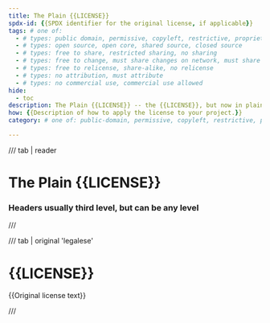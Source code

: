 ```yaml
---
title: The Plain {{LICENSE}}
spdx-id: {{SPDX identifier for the original license, if applicable}}
tags: # one of:
  - # types: public domain, permissive, copyleft, restrictive, proprietary
  - # types: open source, open core, shared source, closed source
  - # types: free to share, restricted sharing, no sharing
  - # types: free to change, must share changes on network, must share changes, must share changes on request, limited changes, no changes
  - # types: free to relicense, share-alike, no relicense
  - # types: no attribution, must attribute
  - # types: no commercial use, commercial use allowed
hide:
  - toc
description: The Plain {{LICENSE}} -- the {{LICENSE}}, but now in plain language for everyone to understand. Real terms for real people.
how: {{Description of how to apply the license to your project.}}
category: # one of: public-domain, permissive, copyleft, restrictive, proprietary

---
```


/// tab | reader

# The Plain {{LICENSE}}

### Headers usually third level, but can be any level

///

/// tab | original 'legalese'

# {{LICENSE}}

{{Original license text}}

///
